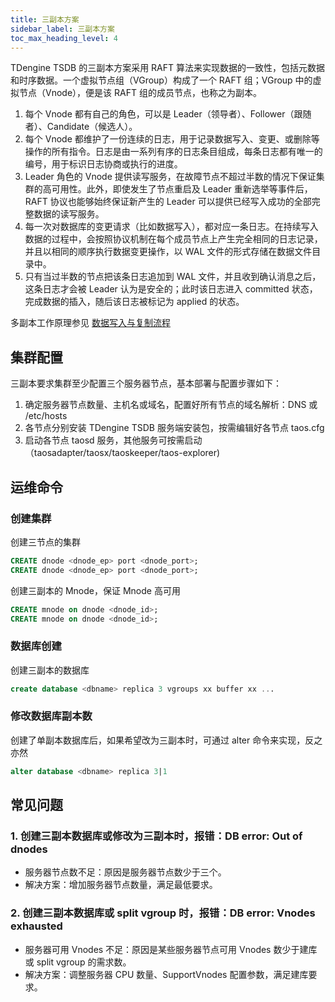 ```yaml
---
title: 三副本方案
sidebar_label: 三副本方案
toc_max_heading_level: 4
---
```


TDengine TSDB 的三副本方案采用 RAFT 算法来实现数据的一致性，包括元数据和时序数据。一个虚拟节点组（VGroup）构成了一个 RAFT 组；VGroup 中的虚拟节点（Vnode），便是该 RAFT 组的成员节点，也称之为副本。

1. 每个 Vnode 都有自己的角色，可以是 Leader（领导者）、Follower（跟随者）、Candidate（候选人）。
2. 每个 Vnode 都维护了一份连续的日志，用于记录数据写入、变更、或删除等操作的所有指令。日志是由一系列有序的日志条目组成，每条日志都有唯一的编号，用于标识日志协商或执行的进度。
3. Leader 角色的 Vnode 提供读写服务，在故障节点不超过半数的情况下保证集群的高可用性。此外，即使发生了节点重启及 Leader 重新选举等事件后，RAFT 协议也能够始终保证新产生的 Leader 可以提供已经写入成功的全部完整数据的读写服务。
4. 每一次对数据库的变更请求（比如数据写入），都对应一条日志。在持续写入数据的过程中，会按照协议机制在每个成员节点上产生完全相同的日志记录，并且以相同的顺序执行数据变更操作，以 WAL 文件的形式存储在数据文件目录中。
5. 只有当过半数的节点把该条日志追加到 WAL 文件，并且收到确认消息之后，这条日志才会被 Leader 认为是安全的；此时该日志进入 committed 状态，完成数据的插入，随后该日志被标记为 applied 的状态。

多副本工作原理参见 [数据写入与复制流程](../../26-tdinternal/01-arch.md#数据写入与复制流程)   

## 集群配置

三副本要求集群至少配置三个服务器节点，基本部署与配置步骤如下：
1. 确定服务器节点数量、主机名或域名，配置好所有节点的域名解析：DNS 或 /etc/hosts
2. 各节点分别安装 TDengine TSDB 服务端安装包，按需编辑好各节点 taos.cfg
3. 启动各节点 taosd 服务，其他服务可按需启动（taosadapter/taosx/taoskeeper/taos-explorer)

## 运维命令

### 创建集群

创建三节点的集群

```sql
CREATE dnode <dnode_ep> port <dnode_port>;
CREATE dnode <dnode_ep> port <dnode_port>;
```

创建三副本的 Mnode，保证 Mnode 高可用

```sql
CREATE mnode on dnode <dnode_id>;
CREATE mnode on dnode <dnode_id>;
```

### 数据库创建

创建三副本的数据库

```sql
create database <dbname> replica 3 vgroups xx buffer xx ...
```

### 修改数据库副本数

创建了单副本数据库后，如果希望改为三副本时，可通过 alter 命令来实现，反之亦然

```sql
alter database <dbname> replica 3|1
```

## 常见问题

### 1. 创建三副本数据库或修改为三副本时，报错：DB error: Out of dnodes
- 服务器节点数不足：原因是服务器节点数少于三个。
- 解决方案：增加服务器节点数量，满足最低要求。

### 2. 创建三副本数据库或 split vgroup 时，报错：DB error: Vnodes exhausted
- 服务器可用 Vnodes 不足：原因是某些服务器节点可用 Vnodes 数少于建库或 split vgroup 的需求数。
- 解决方案：调整服务器 CPU 数量、SupportVnodes 配置参数，满足建库要求。